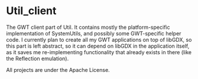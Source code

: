 Util_client
===========

The GWT client part of Util. It contains mostly the platform-specific
implementation of SystemUtils, and possibly some GWT-specific helper code. I
currently plan to create all my GWT applications on top of libGDX, so this part
is left abstract, so it can depend on libGDX in the application itself, as it
saves me re-implementing functionality that already exists in there (like the
Reflection emulation).

All projects are under the Apache License.
